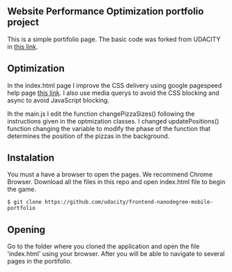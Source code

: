 ## Website Performance Optimization portfolio project

This is a simple portifolio page. The basic code was forked from UDACITY in [this link](https://github.com/udacity/frontend-nanodegree-mobile-portfolio).

## Optimization

In the index.html page I improve the CSS delivery using google pagespeed help page
[this link](https://developers.google.com/speed/docs/insights/OptimizeCSSDelivery).
I also use media querys to avoid the CSS blocking and async to avoid JavaScript blocking.

Ih the main.js I edit the function changePizzaSizes() following the instructions given
in the optmization classes. I changed updatePositions() function changing the variable
to modify the phase of the function that determines the position of the pizzas in the
background.

## Instalation
You must a have a browser to open the pages. We recommend Chrome Browser.
Download all the files in this repo and open
index.html file to begin the game.
```
$ git clone https://github.com/udacity/frontend-nanodegree-mobile-portfolio
```
## Opening
Go to the folder where you cloned the application and
open the file 'index.html' using your browser. After
you will be able to navigate to several pages in the
portifolio.
